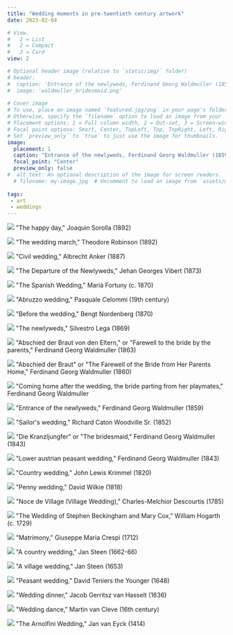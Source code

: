 ```yaml
---
title: "Wedding moments in pre-twentieth century artwork"
date: 2023-02-04

# View.
#   1 = List
#   2 = Compact
#   3 = Card
view: 2

# Optional header image (relative to `static/img/` folder)
# header:
#  caption: 'Entrance of the newlyweds, Ferdinand Georg Waldmuller (1859)'
#  image: 'waldmuller_bridesmaid.png'
 
# Cover image
# To use, place an image named `featured.jpg/png` in your page's folder.
# Otherwise, specify the `filename` option to load an image from your `assets/media/` folder.
# Placement options: 1 = Full column width, 2 = Out-set, 3 = Screen-width
# Focal point options: Smart, Center, TopLeft, Top, TopRight, Left, Right, BottomLeft, Bottom, BottomRight
# Set `preview_only` to `true` to just use the image for thumbnails.
image:
  placement: 1
  caption: "Entrance of the newlyweds, Ferdinand Georg Waldmuller (1859)"
  focal_point: "Center"
  preview_only: false
#  alt_text: An optional description of the image for screen readers.
  # filename: my-image.jpg  # Uncomment to load an image from `assets/media/` instead.
  
tags:
 - art
 - weddings
---
```


![](/uploads/art-weddings/sorolla_happy.jpg)
"The happy day," Joaquin Sorolla (1892)

![](/uploads/art-weddings/robinson_wedding.jpg)
"The wedding march," Theodore Robinson (1892)

![](/uploads/art-weddings/anker_civil.jpg)
"Civil wedding," Albrecht Anker (1887)

![](/uploads/art-weddings/vibert_departure.jpg)
"The Departure of the Newlyweds," Jehan Georges Vibert (1873)

![](/uploads/art-weddings/fortuny_spanish.jpg)
"The Spanish Wedding," Marià Fortuny (c. 1870)

![](/uploads/art-weddings/celommi.jpg)
"Abruzzo wedding," Pasquale Celommi (19th century)

![](/uploads/art-weddings/Nordenberg_before.jpg)
"Before the wedding," Bengt Nordenberg (1870)

![](/uploads/art-weddings/lega_sposi.jpg)
"The newlyweds," Silvestro Lega (1869)

![](/uploads/art-weddings/waldmuller_farewell2.jpeg)
"Abschied der Braut von den Eltern," or "Farewell to the bride by the parents," Ferdinand Georg Waldmuller (1863)

![](/uploads/art-weddings/waldmuller_farewell.jpg)
"Abschied der Braut" or "The Farewell of the Bride from Her Parents Home," Ferdinand Georg Waldmuller (1860)

![](/uploads/art-weddings/waldmuller_departing.jpg)
"Coming home after the wedding, the bride parting from her playmates," Ferdinand Georg Waldmuller

![](/uploads/art-weddings/waldmuller_entrance.jpg)
"Entrance of the newlyweds," Ferdinand Georg Waldmuller (1859)

![](/uploads/art-weddings/woodville_sailor.jpg)
"Sailor's wedding," Richard Caton Woodville Sr. (1852)

![](/uploads/art-weddings/waldmuller_bridesmaid.png)
"Die Kranzljungfer" or "The bridesmaid," Ferdinand Georg Waldmuller (1843)

![](/uploads/art-weddings/waldmuller_lower.jpg)
"Lower austrian peasant wedding," Ferdinand Georg Waldmuller (1843)

![](/uploads/art-weddings/krimmel_country.jpg)
"Country wedding," John Lewis Krimmel (1820)

![](/uploads/art-weddings/wilkie_penny.jpg)
"Penny wedding," David Wilkie (1818)

![](/uploads/art-weddings/descourtis_village.jpg)
"Noce de Village (Village Wedding)," Charles-Melchior Descourtis (1785)

![](/uploads/art-weddings/hogarth_wedding.jpg)
"The Wedding of Stephen Beckingham and Mary Cox," William Hogarth (c. 1729)

![](/uploads/art-weddings/crespi_matrimony.jpg)
"Matrimony," Giuseppe Maria Crespi (1712)

![](/uploads/art-weddings/steen_country.jpg)
"A country wedding," Jan Steen (1662-66)

![](/uploads/art-weddings/steen_village.jpg)
"A village wedding," Jan Steen (1653)

![](/uploads/art-weddings/teniers_peasant.png)
"Peasant wedding," David Teniers the Younger (1648)

![](/uploads/art-weddings/hasselt_wedding.jpg)
"Wedding dinner," Jacob Gerritsz van Hasselt (1636)

![](/uploads/art-weddings/cleve_dance.jpg)
"Wedding dance," Martin van Cleve (16th century)

![](/uploads/art-weddings/arnolfini.jpg)
"The Arnolfini Wedding," Jan van Eyck (1414)

